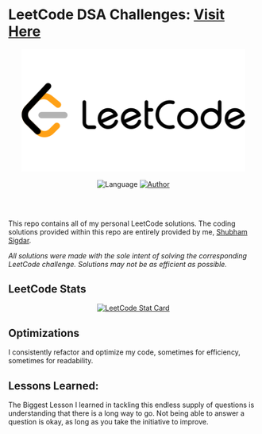# LeetCode DSA Challenges: <a target="_blank" href="https://leetcode.com/shubhamsigdar/" >Visit Here</a> 

<div align="center">
<a href = 'https://leetcode.com/shubhamsigdar/'><img src="https://github.com/CrutchTheClutch/LeetCode/raw/master/logo.png" width="450" height="auto"/></a>

 ![Language](https://img.shields.io/badge/Language-JavaScript-orange.svg?logo=Python&logoColor=yellow)
[![Author](https://img.shields.io/badge/Author-Shubham%20Sigdar-blue.svg?style=flat)](https://leetcode.com/shubhamsigdar/)

</div>
</br>
</br>


This repo contains all of my personal LeetCode solutions. The coding solutions provided within this repo are entirely provided by me, [Shubham Sigdar](https://leetcode.com/shubhamsigdar/).

_All solutions were made with the sole intent of solving the corresponding LeetCode challenge. Solutions may not be as efficient as possible._




<!--<a href="https://github.com/shubhamsigdar1/Leetcode">
  <img alt="LeetCode Stat Card" src="https://apu5rh8gxk.execute-api.us-east-1.amazonaws.com/default/leetcode-stats?username=shubhamsigdar" width="400"/>
</a>
</div>
<h1 align="center">LeetCode</h1>-->
	
 ## LeetCode Stats
<div align="center">

<p align="center" dir="auto">
	<a href="https://github.com/shubhamsigdar1/Leetcode">
		<img alt="LeetCode Stat Card" src="https://leetcode-stats-six.vercel.app/api?username=shubhamsigdar&theme=dark" width="400"/>
        </a>

</p> 
</div>

## Optimizations

I consistently refactor and optimize my code, sometimes for efficiency, sometimes for readability. 

## Lessons Learned:

The Biggest Lesson I learned in tackling this endless supply of questions is understanding that there is a long way to go. Not being able to answer a question is okay, as long as you take the initiative to improve.

